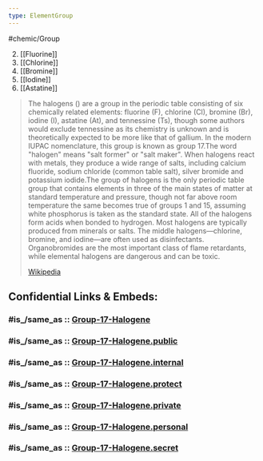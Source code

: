 ```yaml
---
type: ElementGroup
---
```

#chemic/Group 

2) [[Fluorine]]
3) [[Chlorine]]
4) [[Bromine]]
5) [[Iodine]]
6) [[Astatine]]

> The halogens () are a group in the periodic table consisting of six chemically related elements: fluorine (F), chlorine (Cl), bromine (Br), iodine (I), astatine (At), and tennessine (Ts), though some authors would exclude tennessine as its chemistry is unknown and is theoretically expected to be more like that of gallium. In the modern IUPAC nomenclature, this group is known as group 17.The word "halogen" means "salt former" or "salt maker". When halogens react with metals, they produce a wide range of salts, including calcium fluoride, sodium chloride (common table salt), silver bromide and potassium iodide.The group of halogens is the only periodic table group that contains elements in three of the main states of matter at standard temperature and pressure, though not far above room temperature the same becomes true of groups 1 and 15, assuming white phosphorus is taken as the standard state. All of the halogens form acids when bonded to hydrogen. Most halogens are typically produced from minerals or salts. The middle halogens—chlorine, bromine, and iodine—are often used as disinfectants. Organobromides are the most important class of flame retardants, while elemental halogens are dangerous and can be toxic.
>
> [Wikipedia](https://en.wikipedia.org/wiki/Halogen)


## Confidential Links & Embeds: 

### #is_/same_as :: [Group-17-Halogene](/_Standards/chemic/chemic~Elements/Group-17-Halogene.md) 

### #is_/same_as :: [Group-17-Halogene.public](/_public/chemic/chemic~Elements/Group-17-Halogene.public.md) 

### #is_/same_as :: [Group-17-Halogene.internal](/_internal/chemic/chemic~Elements/Group-17-Halogene.internal.md) 

### #is_/same_as :: [Group-17-Halogene.protect](/_protect/chemic/chemic~Elements/Group-17-Halogene.protect.md) 

### #is_/same_as :: [Group-17-Halogene.private](/_private/chemic/chemic~Elements/Group-17-Halogene.private.md) 

### #is_/same_as :: [Group-17-Halogene.personal](/_personal/chemic/chemic~Elements/Group-17-Halogene.personal.md) 

### #is_/same_as :: [Group-17-Halogene.secret](/_secret/chemic/chemic~Elements/Group-17-Halogene.secret.md)

